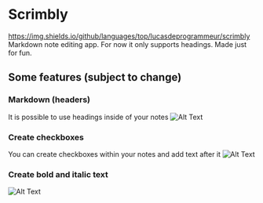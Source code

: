 # Scrimbly
https://img.shields.io/github/languages/top/lucasdeprogrammeur/scrimbly
Markdown note editing app. For now it only supports headings. Made just for fun.

## Some features (subject to change)

### Markdown (headers)
It is possible to use headings inside of your notes
![Alt Text](https://s4.gifyu.com/images/Markdown.gif)

### Create checkboxes
You can create checkboxes within your notes and add text after it
![Alt Text](https://s4.gifyu.com/images/Checkboxes.gif)

### Create bold and italic text
![Alt Text](https://s4.gifyu.com/images/text-emphasis.gif)

